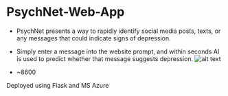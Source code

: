 # PsychNet-Web-App
- PsychNet presents a way to rapidly identify social media posts, texts, or any messages that could indicate signs of depression. 
- Simply enter a message into the website prompt, and within seconds AI is used to predict whether that message suggests depression. 
![alt text](https://i.imgur.com/kFyuvdN.png)

- ~8600 

Deployed using Flask and MS Azure
